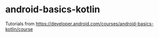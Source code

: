 # android-basics-kotlin
Tutorials from https://developer.android.com/courses/android-basics-kotlin/course
